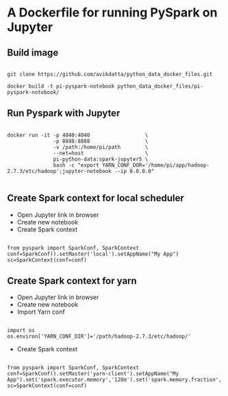 # A Dockerfile for running PySpark on Jupyter

## Build image

<pre><code>
git clone https://github.com/avikdatta/python_data_docker_files.git

docker build -t pi-pyspark-notebook python_data_docker_files/pi-pyspark-notebook/
</code></pre>

## Run Pyspark with Jupyter

<pre><code>
docker run -it -p 4040:4040                  \
               -p 8888:8888                  \
               -v /path:/home/pi/path        \
               --net=host                    \
               pi-python-data:spark-jupyter5 \
               bash -c "export YARN_CONF_DOR='/home/pi/app/hadoop-2.7.3/etc/hadoop';jupyter-notebook --ip 0.0.0.0"

</code></pre>

## Create Spark context for local scheduler

* Open Jupyter link in browser
* Create new notebook
* Create Spark context
<pre><code>
from pyspark import SparkConf, SparkContext
conf=SparkConf().setMaster('local').setAppName("My App")
sc=SparkContext(conf=conf)
</code></pre>

## Create Spark context for yarn

* Open Jupyter link in browser
* Create new notebook
* Import Yarn conf
<pre><code>
import os
os.environ['YARN_CONF_DIR']='/path/hadoop-2.7.3/etc/hadoop/'
</pre></code>

* Create Spark context
<pre><code>
from pyspark import SparkConf, SparkContext
conf=SparkConf().setMaster('yarn-client').setAppName("My App").set('spark.executor.memory','128m').set('spark.memory.fraction','0.1').set('spark.memory.useLegacyMode','true').set('spark.yarn.am.memory','128m')
sc=SparkContext(conf=conf)
</pre></code>
